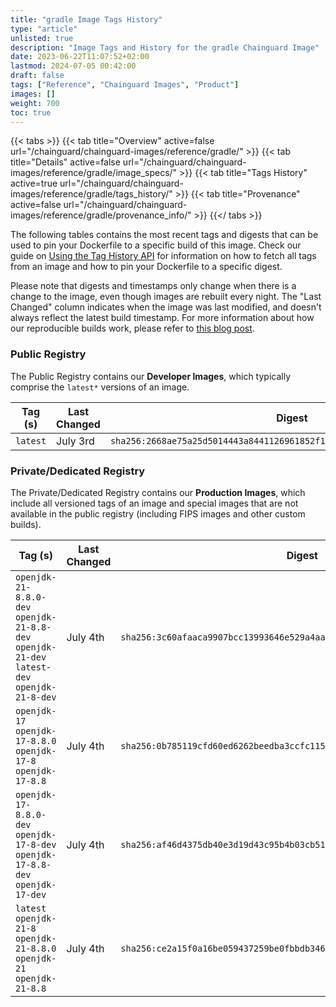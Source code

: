 ```yaml
---
title: "gradle Image Tags History"
type: "article"
unlisted: true
description: "Image Tags and History for the gradle Chainguard Image"
date: 2023-06-22T11:07:52+02:00
lastmod: 2024-07-05 00:42:00
draft: false
tags: ["Reference", "Chainguard Images", "Product"]
images: []
weight: 700
toc: true
---
```


{{< tabs >}}
{{< tab title="Overview" active=false url="/chainguard/chainguard-images/reference/gradle/" >}}
{{< tab title="Details" active=false url="/chainguard/chainguard-images/reference/gradle/image_specs/" >}}
{{< tab title="Tags History" active=true url="/chainguard/chainguard-images/reference/gradle/tags_history/" >}}
{{< tab title="Provenance" active=false url="/chainguard/chainguard-images/reference/gradle/provenance_info/" >}}
{{</ tabs >}}

The following tables contains the most recent tags and digests that can be used to pin your Dockerfile to a specific build of this image. Check our guide on [Using the Tag History API](/chainguard/chainguard-images/using-the-tag-history-api/) for information on how to fetch all tags from an image and how to pin your Dockerfile to a specific digest.

Please note that digests and timestamps only change when there is a change to the image, even though images are rebuilt every night. The "Last Changed" column indicates when the image was last modified, and doesn't always reflect the latest build timestamp. For more information about how our reproducible builds work, please refer to [this blog post](https://www.chainguard.dev/unchained/reproducing-chainguards-reproducible-image-builds).

### Public Registry
The Public Registry contains our **Developer Images**, which typically comprise the `latest*` versions of an image.

| Tag (s)   | Last Changed | Digest                                                                    |
|-----------|--------------|---------------------------------------------------------------------------|
|  `latest` | July 3rd     | `sha256:2668ae75a25d5014443a8441126961852f1f80b40b8e5a13400b3529bff3c5c2` |


### Private/Dedicated Registry
The Private/Dedicated Registry contains our **Production Images**, which include all versioned tags of an image and special images that are not available in the public registry (including FIPS images and other custom builds).

| Tag (s)                                                                                       | Last Changed | Digest                                                                    |
|-----------------------------------------------------------------------------------------------|--------------|---------------------------------------------------------------------------|
|  `openjdk-21-8.8.0-dev` `openjdk-21-8.8-dev` `openjdk-21-dev` `latest-dev` `openjdk-21-8-dev` | July 4th     | `sha256:3c60afaaca9907bcc13993646e529a4aa26178f4f407105a6a861d0d19895863` |
|  `openjdk-17` `openjdk-17-8.8.0` `openjdk-17-8` `openjdk-17-8.8`                              | July 4th     | `sha256:0b785119cfd60ed6262beedba3ccfc11553e63c90a2497a9d2902f71ca694907` |
|  `openjdk-17-8.8.0-dev` `openjdk-17-8-dev` `openjdk-17-8.8-dev` `openjdk-17-dev`              | July 4th     | `sha256:af46d4375db40e3d19d43c95b4b03cb519e9db6c9edc8ae8a4c22aac7676c2a6` |
|  `latest` `openjdk-21-8` `openjdk-21-8.8.0` `openjdk-21` `openjdk-21-8.8`                     | July 4th     | `sha256:ce2a15f0a16be059437259be0fbbdb34617d42d7f61453c998b37b693bdbc282` |

